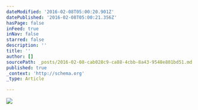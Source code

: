 ```yaml
---
dateModified: '2016-02-08T05:00:20.901Z'
datePublished: '2016-02-08T05:00:21.356Z'
hasPage: false
inFeed: true
inNav: false
starred: false
description: ''
title: ''
author: []
sourcePath: _posts/2016-02-08-cab028c9-ca88-4cbb-8a43-9548e801bd51.md
published: true
_context: 'http://schema.org'
_type: Article

---
```

![](https://the-grid-user-content.s3-us-west-2.amazonaws.com/3f2f99de-e2ee-46f6-9b8b-3409b9bc4fa2.jpg)